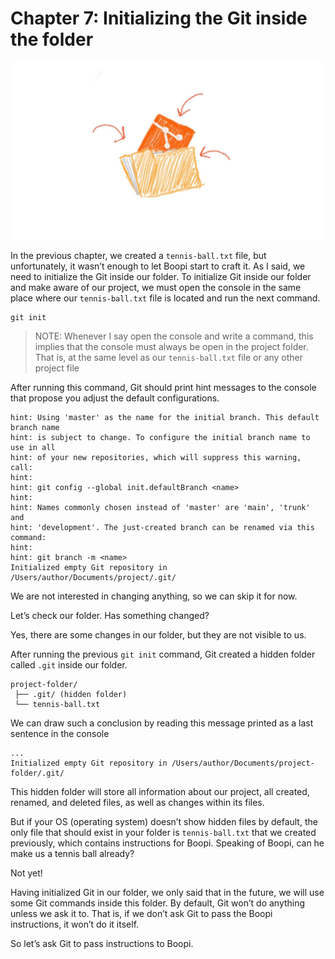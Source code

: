 # Chapter 7: Initializing the Git inside the folder

![Git logo with arrows pointing inside a folder](./images/chapter-07.jpeg)

In the previous chapter, we created a `tennis-ball.txt` file, but unfortunately, it wasn’t enough to let Boopi start to craft it. As I said, we need to initialize the Git inside our folder. To initialize Git inside our folder and make aware of our project, we must open the console in the same place where our `tennis-ball.txt` file is located and run the next command.

```
git init
```

> NOTE: Whenever I say open the console and write a command, this implies that the console must always be open in the project folder. That is, at the same level as our `tennis-ball.txt` file or any other project file

After running this command, Git should print hint messages to the console that propose you adjust the default configurations.

```
hint: Using 'master' as the name for the initial branch. This default branch name
hint: is subject to change. To configure the initial branch name to use in all
hint: of your new repositories, which will suppress this warning, call:
hint:
hint: git config --global init.defaultBranch <name>
hint:
hint: Names commonly chosen instead of 'master' are 'main', 'trunk' and
hint: 'development'. The just-created branch can be renamed via this command:
hint:
hint: git branch -m <name>
Initialized empty Git repository in /Users/author/Documents/project/.git/
```

We are not interested in changing anything, so we can skip it for now.

Let’s check our folder. Has something changed?

Yes, there are some changes in our folder, but they are not visible to us.

After running the previous `git init` command, Git created a hidden folder called `.git` inside our folder. 

```
project-folder/
 ├── .git/ (hidden folder)
 └── tennis-ball.txt
```

We can draw such a conclusion by reading this message printed as a last sentence in the console

```
...
Initialized empty Git repository in /Users/author/Documents/project-folder/.git/
```

This hidden folder will store all information about our project, all created, renamed, and deleted files, as well as changes within its files.

But if your OS (operating system) doesn’t show hidden files by default, the only file that should exist in your folder is `tennis-ball.txt` that we created previously, which contains instructions for Boopi. Speaking of Boopi, can he make us a tennis ball already?

Not yet!

Having initialized Git in our folder, we only said that in the future, we will use some Git commands inside this folder. By default, Git won’t do anything unless we ask it to. That is, if we don’t ask Git to pass the Boopi instructions, it won’t do it itself.

So let’s ask Git to pass instructions to Boopi.
